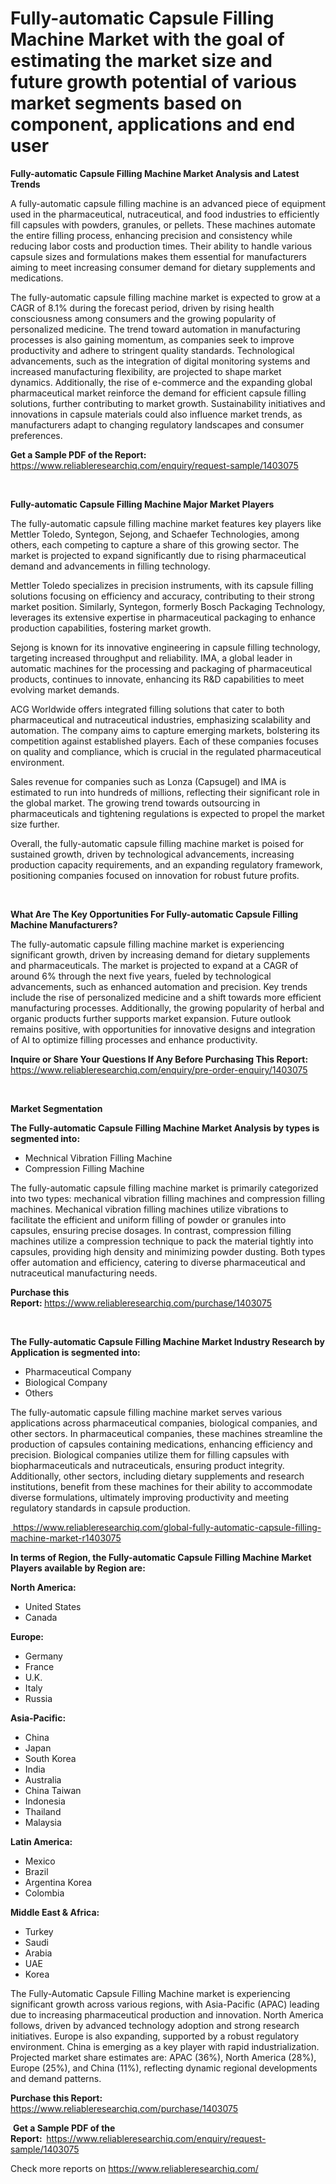 <p><h1>Fully-automatic Capsule Filling Machine Market with the goal of estimating the market size and future growth potential of various market segments based on component, applications and end user</h1></p><p><strong>Fully-automatic Capsule Filling Machine Market Analysis and Latest Trends</strong></p>
<p><p>A fully-automatic capsule filling machine is an advanced piece of equipment used in the pharmaceutical, nutraceutical, and food industries to efficiently fill capsules with powders, granules, or pellets. These machines automate the entire filling process, enhancing precision and consistency while reducing labor costs and production times. Their ability to handle various capsule sizes and formulations makes them essential for manufacturers aiming to meet increasing consumer demand for dietary supplements and medications.</p><p>The fully-automatic capsule filling machine market is expected to grow at a CAGR of 8.1% during the forecast period, driven by rising health consciousness among consumers and the growing popularity of personalized medicine. The trend toward automation in manufacturing processes is also gaining momentum, as companies seek to improve productivity and adhere to stringent quality standards. Technological advancements, such as the integration of digital monitoring systems and increased manufacturing flexibility, are projected to shape market dynamics. Additionally, the rise of e-commerce and the expanding global pharmaceutical market reinforce the demand for efficient capsule filling solutions, further contributing to market growth. Sustainability initiatives and innovations in capsule materials could also influence market trends, as manufacturers adapt to changing regulatory landscapes and consumer preferences.</p></p>
<p><strong>Get a Sample PDF of the Report:&nbsp;</strong> <a href="https://www.reliableresearchiq.com/enquiry/request-sample/1403075?utm_campaign=2443&utm_medium=2&utm_source=Github&utm_content=ia&utm_term=28032025&utm_id=fully-automatic-capsule-filling-machine">https://www.reliableresearchiq.com/enquiry/request-sample/1403075</a></p>
<p>&nbsp;</p>
<p><strong>Fully-automatic Capsule Filling Machine Major Market Players</strong></p>
<p><p>The fully-automatic capsule filling machine market features key players like Mettler Toledo, Syntegon, Sejong, and Schaefer Technologies, among others, each competing to capture a share of this growing sector. The market is projected to expand significantly due to rising pharmaceutical demand and advancements in filling technology.</p><p>Mettler Toledo specializes in precision instruments, with its capsule filling solutions focusing on efficiency and accuracy, contributing to their strong market position. Similarly, Syntegon, formerly Bosch Packaging Technology, leverages its extensive expertise in pharmaceutical packaging to enhance production capabilities, fostering market growth.</p><p>Sejong is known for its innovative engineering in capsule filling technology, targeting increased throughput and reliability. IMA, a global leader in automatic machines for the processing and packaging of pharmaceutical products, continues to innovate, enhancing its R&D capabilities to meet evolving market demands.</p><p>ACG Worldwide offers integrated filling solutions that cater to both pharmaceutical and nutraceutical industries, emphasizing scalability and automation. The company aims to capture emerging markets, bolstering its competition against established players. Each of these companies focuses on quality and compliance, which is crucial in the regulated pharmaceutical environment.</p><p>Sales revenue for companies such as Lonza (Capsugel) and IMA is estimated to run into hundreds of millions, reflecting their significant role in the global market. The growing trend towards outsourcing in pharmaceuticals and tightening regulations is expected to propel the market size further.</p><p>Overall, the fully-automatic capsule filling machine market is poised for sustained growth, driven by technological advancements, increasing production capacity requirements, and an expanding regulatory framework, positioning companies focused on innovation for robust future profits.</p></p>
<p>&nbsp;</p>
<p><strong>What Are The Key Opportunities For Fully-automatic Capsule Filling Machine Manufacturers?</strong></p>
<p><p>The fully-automatic capsule filling machine market is experiencing significant growth, driven by increasing demand for dietary supplements and pharmaceuticals. The market is projected to expand at a CAGR of around 6% through the next five years, fueled by technological advancements, such as enhanced automation and precision. Key trends include the rise of personalized medicine and a shift towards more efficient manufacturing processes. Additionally, the growing popularity of herbal and organic products further supports market expansion. Future outlook remains positive, with opportunities for innovative designs and integration of AI to optimize filling processes and enhance productivity.</p></p>
<p><strong>Inquire or Share Your Questions If Any Before Purchasing This Report:</strong> <a href="https://www.reliableresearchiq.com/enquiry/pre-order-enquiry/1403075?utm_campaign=2443&utm_medium=2&utm_source=Github&utm_content=ia&utm_term=28032025&utm_id=fully-automatic-capsule-filling-machine">https://www.reliableresearchiq.com/enquiry/pre-order-enquiry/1403075</a></p>
<p>&nbsp;</p>
<p><strong>Market Segmentation</strong></p>
<p><strong>The Fully-automatic Capsule Filling Machine Market Analysis by types is segmented into:</strong></p>
<p><ul><li>Mechnical Vibration Filling Machine</li><li>Compression Filling Machine</li></ul></p>
<p><p>The fully-automatic capsule filling machine market is primarily categorized into two types: mechanical vibration filling machines and compression filling machines. Mechanical vibration filling machines utilize vibrations to facilitate the efficient and uniform filling of powder or granules into capsules, ensuring precise dosages. In contrast, compression filling machines utilize a compression technique to pack the material tightly into capsules, providing high density and minimizing powder dusting. Both types offer automation and efficiency, catering to diverse pharmaceutical and nutraceutical manufacturing needs.</p></p>
<p><strong>Purchase this Report:&nbsp;</strong><a href="https://www.reliableresearchiq.com/purchase/1403075?utm_campaign=2443&utm_medium=2&utm_source=Github&utm_content=ia&utm_term=28032025&utm_id=fully-automatic-capsule-filling-machine">https://www.reliableresearchiq.com/purchase/1403075</a></p>
<p>&nbsp;</p>
<p><strong>The Fully-automatic Capsule Filling Machine Market Industry Research by Application is segmented into:</strong></p>
<p><ul><li>Pharmaceutical Company</li><li>Biological Company</li><li>Others</li></ul></p>
<p><p>The fully-automatic capsule filling machine market serves various applications across pharmaceutical companies, biological companies, and other sectors. In pharmaceutical companies, these machines streamline the production of capsules containing medications, enhancing efficiency and precision. Biological companies utilize them for filling capsules with biopharmaceuticals and nutraceuticals, ensuring product integrity. Additionally, other sectors, including dietary supplements and research institutions, benefit from these machines for their ability to accommodate diverse formulations, ultimately improving productivity and meeting regulatory standards in capsule production.</p></p>
<p><a href="https://www.reliableresearchiq.com/global-fully-automatic-capsule-filling-machine-market-r1403075?utm_campaign=2443&utm_medium=2&utm_source=Github&utm_content=ia&utm_term=28032025&utm_id=fully-automatic-capsule-filling-machine">&nbsp;https://www.reliableresearchiq.com/global-fully-automatic-capsule-filling-machine-market-r1403075</a></p>
<p><strong>In terms of Region, the Fully-automatic Capsule Filling Machine Market Players available by Region are:</strong></p>
<p>
    <p> <strong> North America: </strong>
        <ul>
            <li>United States</li>
            <li>Canada</li>
        </ul>
        </p> 
    <p> <strong> Europe: </strong>
        <ul>
            <li>Germany</li>
            <li>France</li>
            <li>U.K.</li>
            <li>Italy</li>
            <li>Russia</li>
        </ul>
        </p> 
    <p> <strong> Asia-Pacific: </strong>
        <ul>
            <li>China</li>
            <li>Japan</li>
            <li>South Korea</li>
            <li>India</li>
            <li>Australia</li>
            <li>China Taiwan</li>
            <li>Indonesia</li>
            <li>Thailand</li>
            <li>Malaysia</li>
        </ul>
        </p> 
    <p> <strong> Latin America: </strong>
        <ul>
            <li>Mexico</li>
            <li>Brazil</li>
            <li>Argentina Korea</li>
            <li>Colombia</li>
        </ul>
        </p> 
    <p> <strong> Middle East & Africa: </strong>
        <ul>
            <li>Turkey</li>
            <li>Saudi</li>
            <li>Arabia</li>
            <li>UAE</li>
            <li>Korea</li>
        </ul>
    </p>
    </p>
<p><p>The Fully-Automatic Capsule Filling Machine market is experiencing significant growth across various regions, with Asia-Pacific (APAC) leading due to increasing pharmaceutical production and innovation. North America follows, driven by advanced technology adoption and strong research initiatives. Europe is also expanding, supported by a robust regulatory environment. China is emerging as a key player with rapid industrialization. Projected market share estimates are: APAC (36%), North America (28%), Europe (25%), and China (11%), reflecting dynamic regional developments and demand patterns.</p></p>
<p><strong>Purchase this Report: </strong><a href="https://www.reliableresearchiq.com/purchase/1403075?utm_campaign=2443&utm_medium=2&utm_source=Github&utm_content=ia&utm_term=28032025&utm_id=fully-automatic-capsule-filling-machine">https://www.reliableresearchiq.com/purchase/1403075</a></p>
<p>&nbsp;<strong>Get a Sample PDF of the Report:&nbsp;&nbsp;</strong><a href="https://www.reliableresearchiq.com/enquiry/request-sample/1403075?utm_campaign=2443&utm_medium=2&utm_source=Github&utm_content=ia&utm_term=28032025&utm_id=fully-automatic-capsule-filling-machine">https://www.reliableresearchiq.com/enquiry/request-sample/1403075</a></p>
<p><strong></strong></p>
<p>Check more reports on <a href="https://www.reliableresearchiq.com/?utm_campaign=2443&utm_medium=2&utm_source=Github&utm_content=ia&utm_term=28032025&utm_id=fully-automatic-capsule-filling-machine">https://www.reliableresearchiq.com/</a></p>
